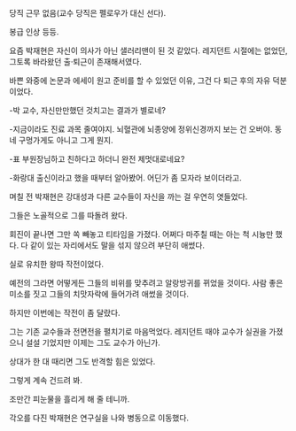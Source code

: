 당직 근무 없음(교수 당직은 펠로우가 대신 선다).

봉급 인상 등등.

요즘 박재현은 자신이 의사가 아닌 샐러리맨이 된 것 같았다. 레지던트 시절에는 없었던, 그토록 바라왔던 출·퇴근이 존재해서였다.

바쁜 와중에 논문과 에세이 원고 준비를 할 수 있었던 이유, 그건 다 퇴근 후의 자유 덕분이었다.

-박 교수, 자신만만했던 것치고는 결과가 별로네?

-지금이라도 진료 과목 줄여야지. 뇌혈관에 뇌종양에 정위신경까지 보는 건 오버야. 동네 구멍가게도 아니고 그게 뭔지.

-표 부원장님하고 친하다고 하더니 완전 제멋대로네요?

-화랑대 출신이라고 했을 때부터 알아봤어. 어딘가 좀 모자라 보이더라고.

며칠 전 박재현은 강대성과 다른 교수들이 자신을 까는 걸 우연히 엿들었다.

그들은 노골적으로 그를 따돌려 왔다.

회진이 끝나면 그만 쏙 빼놓고 티타임을 가졌다. 어쩌다 마주칠 때는 아는 척 시늉만 했다. 다 같이 있는 자리에서도 말을 섞지 않으려 부단히 애썼다.

실로 유치한 왕따 작전이었다.

예전의 그라면 어떻게든 그들의 비위를 맞추려고 알랑방귀를 뀌었을 것이다. 사람 좋은 미소를 짓고 그들의 치맛자락에 들어가려 애썼을 것이다.

하지만 이번에는 작전이 좀 달랐다.

그는 기존 교수들과 전면전을 펼치기로 마음먹었다. 레지던트 때야 교수가 실권을 가졌으니 설설 기었지만 이제는 그도 교수가 아닌가.

상대가 한 대 때리면 그도 반격할 힘은 있었다.

그렇게 계속 건드려 봐.

조만간 피눈물을 흘리게 해 줄 테니까.

각오를 다진 박재현은 연구실을 나와 병동으로 이동했다.